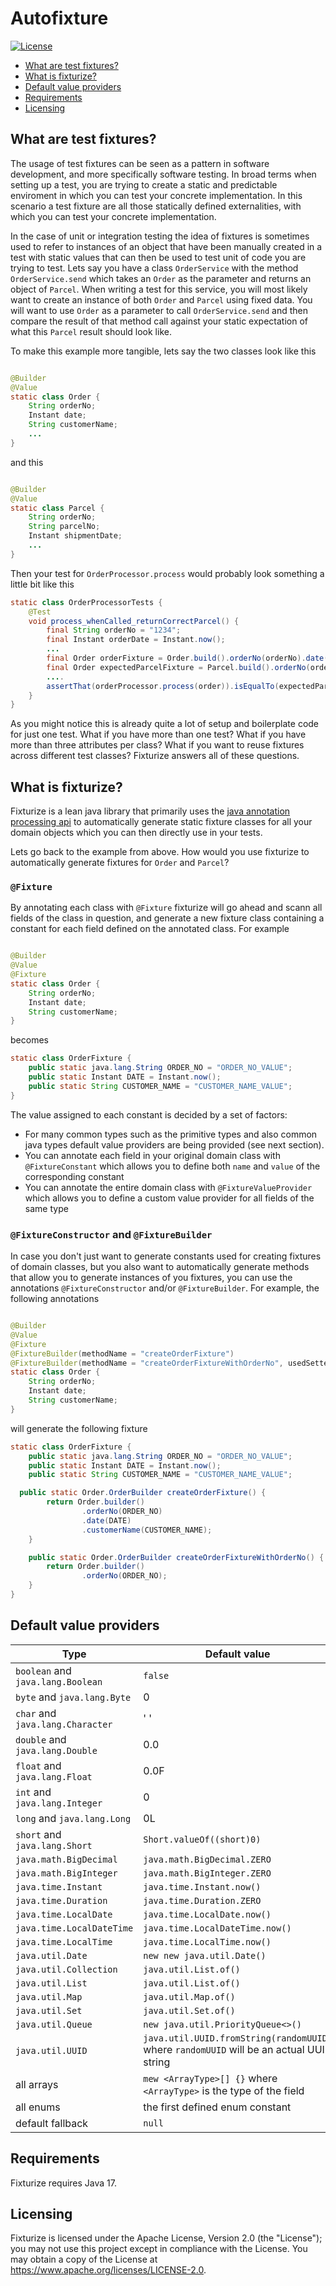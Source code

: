 # Autofixture

[![License](https://img.shields.io/badge/License-Apache%202.0-yellowgreen.svg)](https://github.com/floydkretschmar/autofixture/blob/master/LICENSE.txt)

* [What are test fixtures?](#what-are-test-fixtures)
* [What is fixturize?](#what-is-fixturize)
* [Default value providers](#default-value-providers)
* [Requirements](#requirements)
* [Licensing](#licensing)

## What are test fixtures?

The usage of test fixtures can be seen as a pattern in software development, and more specifically software testing. In
broad terms when setting up a test, you are trying to create a static and predictable enviroment in which you can test
your
concrete implementation. In this scenario a test fixture are all those statically defined externalities, with which you
can
test your concrete implementation.

In the case of unit or integration testing the idea of fixtures is sometimes used to refer to instances of an object
that
have been manually created in a test with static values that can then be used to test unit of code you are trying to
test.
Lets say you have a class `OrderService` with the method `OrderService.send` which takes an `Order` as the parameter and
returns an object of `Parcel`. When writing a test for this service, you will most likely want to create an instance of
both
`Order` and `Parcel` using fixed data. You will want to use `Order` as a parameter to call `OrderService.send` and then
compare the result of that method call against your static expectation of what this `Parcel` result should look like.

To make this example more tangible, lets say the two classes look like this

```java

@Builder
@Value
static class Order {
    String orderNo;
    Instant date;
    String customerName;
    ...
}
```

and this

```java

@Builder
@Value
static class Parcel {
    String orderNo;
    String parcelNo;
    Instant shipmentDate;
    ...
}
```

Then your test for `OrderProcessor.process` would probably look something a little bit like this

```java
static class OrderProcessorTests {
    @Test
    void process_whenCalled_returnCorrectParcel() {
        final String orderNo = "1234";
        final Instant orderDate = Instant.now();
        ...
        final Order orderFixture = Order.build().orderNo(orderNo).date(orderDate).customerName(...).build();
        final Order expectedParcelFixture = Parcel.build().orderNo(orderNo).parcelNo(...).shipmentDate(...).build();
        ....
        assertThat(orderProcessor.process(order)).isEqualTo(expectedParcelFixture);
    }
}
```

As you might notice this is already quite a lot of setup and boilerplate code for just one test. What if you have more
than one test? What if you have more than three attributes per class? What if you want to reuse fixtures across
different
test classes? Fixturize answers all of these questions.

## What is fixturize?

Fixturize is a lean java library that primarily uses
the [java annotation processing api](https://docs.oracle.com/javase/8/docs/api/javax/annotation/processing/package-summary.html)
to automatically generate static fixture classes for all your domain objects which you can then directly use in your
tests.

Lets go back to the example from above. How would you use fixturize to automatically generate fixtures for `Order`
and `Parcel`?

### `@Fixture`

By annotating each class with `@Fixture` fixturize will go ahead and scann all fields of the class in question, and
generate
a new fixture class containing a constant for each field defined on the annotated class. For example

```java

@Builder
@Value
@Fixture
static class Order {
    String orderNo;
    Instant date;
    String customerName;
}
```

becomes

```java
static class OrderFixture {
    public static java.lang.String ORDER_NO = "ORDER_NO_VALUE";
    public static Instant DATE = Instant.now();
    public static String CUSTOMER_NAME = "CUSTOMER_NAME_VALUE";
}
```

The value assigned to each constant is decided by a set of factors:

- For many common types such as the primitive types and also common java types default value providers are being
  provided
  (see next section).
- You can annotate each field in your original domain class with `@FixtureConstant` which allows you to define
  both `name`
  and `value` of the corresponding constant
- You can annotate the entire domain class with `@FixtureValueProvider` which allows you to define a custom value
  provider
  for all fields of the same type

### `@FixtureConstructor` and `@FixtureBuilder`

In case you don't just want to generate constants used for creating fixtures of domain classes, but you also want to
automatically
generate methods that allow you to generate instances of you fixtures, you can use the annotations `@FixtureConstructor`
and/or `@FixtureBuilder`. For example, the following annotations

```java

@Builder
@Value
@Fixture
@FixtureBuilder(methodName = "createOrderFixture")
@FixtureBuilder(methodName = "createOrderFixtureWithOrderNo", usedSetter = {"orderNo"})
static class Order {
    String orderNo;
    Instant date;
    String customerName;
}
```

will generate the following fixture

```java
static class OrderFixture {
    public static java.lang.String ORDER_NO = "ORDER_NO_VALUE";
    public static Instant DATE = Instant.now();
    public static String CUSTOMER_NAME = "CUSTOMER_NAME_VALUE";

  public static Order.OrderBuilder createOrderFixture() {
        return Order.builder()
                .orderNo(ORDER_NO)
                .date(DATE)
                .customerName(CUSTOMER_NAME);
    }

    public static Order.OrderBuilder createOrderFixtureWithOrderNo() {
        return Order.builder()
                .orderNo(ORDER_NO);
    }
}
```

## Default value providers

| Type                              | Default value                                                                            |
|-----------------------------------|------------------------------------------------------------------------------------------|
| `boolean` and `java.lang.Boolean` | `false`                                                                                  |
| `byte` and `java.lang.Byte`       | 0                                                                                        |
| `char` and `java.lang.Character`  | ' '                                                                                      |
| `double` and `java.lang.Double`   | 0.0                                                                                      |
| `float` and `java.lang.Float`     | 0.0F                                                                                     |
| `int` and `java.lang.Integer`     | 0                                                                                        |
| `long` and `java.lang.Long`       | 0L                                                                                       |
| `short` and `java.lang.Short`     | `Short.valueOf((short)0)`                                                                |
| `java.math.BigDecimal`            | `java.math.BigDecimal.ZERO`                                                              |
| `java.math.BigInteger`            | `java.math.BigInteger.ZERO`                                                              |
| `java.time.Instant`               | `java.time.Instant.now()`                                                                |
| `java.time.Duration`              | `java.time.Duration.ZERO`                                                                |
| `java.time.LocalDate`             | `java.time.LocalDate.now()`                                                              |
| `java.time.LocalDateTime`         | `java.time.LocalDateTime.now()`                                                          |
| `java.time.LocalTime`             | `java.time.LocalTime.now()`                                                              |
| `java.util.Date`                  | `new new java.util.Date()`                                                               |
| `java.util.Collection`            | `java.util.List.of()`                                                                    |
| `java.util.List`                  | `java.util.List.of()`                                                                    |
| `java.util.Map`                   | `java.util.Map.of()`                                                                     |
| `java.util.Set`                   | `java.util.Set.of()`                                                                     |
| `java.util.Queue`                 | `new java.util.PriorityQueue<>()`                                                        |
| `java.util.UUID`                  | `java.util.UUID.fromString(randomUUID)` where `randomUUID` will be an actual UUID string |
| all arrays                        | `mew <ArrayType>[] {}` where `<ArrayType>` is the type of the field                      |
| all enums                         | the first defined enum constant                                                          |
| default fallback                  | `null`                                                                                   |

## Requirements

Fixturize requires Java 17.

## Licensing

Fixturize is licensed under the Apache License, Version 2.0 (the "License"); you may not use this project except in
compliance with the License. You may obtain a copy of the License at https://www.apache.org/licenses/LICENSE-2.0.
